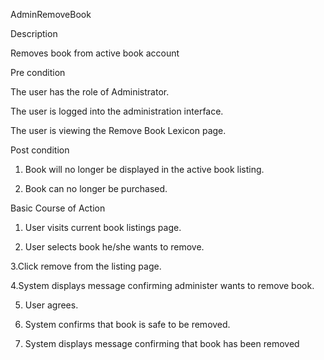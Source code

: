 AdminRemoveBook

Description

Removes book from active book account

Pre condition

The user has the role of Administrator.

The user is logged into the administration interface.

The user is viewing the Remove Book Lexicon page.


Post condition

1. Book will no longer be displayed in the active book listing.

2. Book can no longer be purchased.

Basic Course of Action

1. User visits current book listings page.

2. User selects book he/she wants to remove.

3.Click remove from the listing page.

4.System displays message confirming administer wants to remove book.

5. User agrees.

6. System confirms that book is safe to be removed.

7. System displays message confirming that book has been removed
